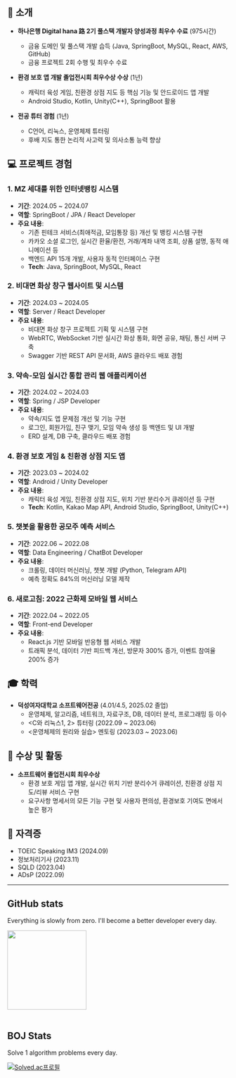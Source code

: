 ## 👋 소개

- **하나은행 Digital hana 路 2기 풀스택 개발자 양성과정 최우수 수료** (975시간)
    - 금융 도메인 및 풀스택 개발 습득 (Java, SpringBoot, MySQL, React, AWS, GitHub)
    - 금융 프로젝트 2회 수행 및 최우수 수료

- **환경 보호 앱 개발 졸업전시회 최우수상 수상** (1년)
    - 캐릭터 육성 게임, 친환경 상점 지도 등 핵심 기능 및 안드로이드 앱 개발
    - Android Studio, Kotlin, Unity(C++), SpringBoot 활용

- **전공 튜터 경험** (1년)
    - C언어, 리눅스, 운영체제 튜터링
    - 후배 지도 통한 논리적 사고력 및 의사소통 능력 향상


## 💻 프로젝트 경험

### 1. MZ 세대를 위한 인터넷뱅킹 시스템
- **기간**: 2024.05 ~ 2024.07
- **역할**: SpringBoot / JPA / React Developer
- **주요 내용**:
    - 기존 핀테크 서비스(최애적금, 모임통장 등) 개선 및 뱅킹 시스템 구현
    - 카카오 소셜 로그인, 실시간 환율/환전, 거래/계좌 내역 조회, 상품 설명, 동적 애니메이션 등
    - 백엔드 API 15개 개발, 사용자 동적 인터페이스 구현
    - **Tech**: Java, SpringBoot, MySQL, React


### 2. 비대면 화상 창구 웹사이트 및 시스템
- **기간**: 2024.03 ~ 2024.05
- **역할**: Server / React Developer
- **주요 내용**:
    - 비대면 화상 창구 프로젝트 기획 및 시스템 구현
    - WebRTC, WebSocket 기반 실시간 화상 통화, 화면 공유, 채팅, 통신 서버 구축
    - Swagger 기반 REST API 문서화, AWS 클라우드 배포 경험


### 3. 약속-모임 실시간 통합 관리 웹 애플리케이션
- **기간**: 2024.02 ~ 2024.03
- **역할**: Spring / JSP Developer
- **주요 내용**:
    - 약속/지도 앱 문제점 개선 및 기능 구현
    - 로그인, 회원가입, 친구 맺기, 모임 약속 생성 등 백엔드 및 UI 개발
    - ERD 설계, DB 구축, 클라우드 배포 경험


### 4. 환경 보호 게임 & 친환경 상점 지도 앱
- **기간**: 2023.03 ~ 2024.02
- **역할**: Android / Unity Developer
- **주요 내용**:
    - 캐릭터 육성 게임, 친환경 상점 지도, 위치 기반 분리수거 큐레이션 등 구현
    - **Tech**: Kotlin, Kakao Map API, Android Studio, SpringBoot, Unity(C++)


### 5. 챗봇을 활용한 공모주 예측 서비스
- **기간**: 2022.06 ~ 2022.08
- **역할**: Data Engineering / ChatBot Developer
- **주요 내용**:
    - 크롤링, 데이터 머신러닝, 챗봇 개발 (Python, Telegram API)
    - 예측 정확도 84%의 머신러닝 모델 제작


### 6. 새로고침: 2022 근화제 모바일 웹 서비스
- **기간**: 2022.04 ~ 2022.05
- **역할**: Front-end Developer
- **주요 내용**:
    - React.js 기반 모바일 반응형 웹 서비스 개발
    - 트래픽 분석, 데이터 기반 피드백 개선, 방문자 300% 증가, 이벤트 참여율 200% 증가

## 🎓 학력

- **덕성여자대학교 소프트웨어전공** (4.01/4.5, 2025.02 졸업)
    - 운영체제, 알고리즘, 네트워크, 자료구조, DB, 데이터 분석, 프로그래밍 등 이수
    - <C와 리눅스1, 2> 튜터링 (2022.09 ~ 2023.06)
    - <운영체제의 원리와 실습> 멘토링 (2023.03 ~ 2023.06)


## 🏅 수상 및 활동

- **소프트웨어 졸업전시회 최우수상**
    - 환경 보호 게임 앱 개발, 실시간 위치 기반 분리수거 큐레이션, 친환경 상점 지도/리뷰 서비스 구현
    - 요구사항 명세서의 모든 기능 구현 및 사용자 편의성, 환경보호 기여도 면에서 높은 평가

## 📜 자격증

- TOEIC Speaking IM3 (2024.09)
- 정보처리기사 (2023.11)
- SQLD (2023.04)
- ADsP (2022.09)

----

## GitHub stats
Everything is slowly from zero.
I'll become a better developer every day.

<a href="https://github.com/allzeroyou"><img align="center" style="height:180px" src="https://github-readme-stats.vercel.app/api?username=allzeroyou&theme=flag-india&show_icons=true&hide=stars,prs&count_private=true"/> </a>
<br/>
<br/>

## BOJ Stats
Solve 1 algorithm problems every day.

<!-- <p align="center">
  <img src="http://mazassumnida.wtf/api/pastel/generate_badge?boj=s357110">
</p> -->
[![Solved.ac프로필](http://mazassumnida.wtf/api/pastel/generate_badge?boj=s357110)](https://solved.ac/s357110)

